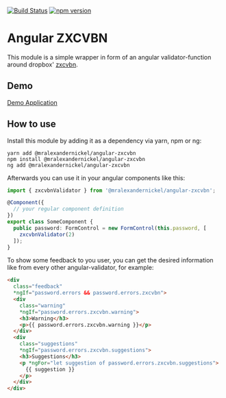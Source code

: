 [![Build Status](https://travis-ci.org/mralexandernickel/angular-zxcvbn.svg?branch=master)](https://travis-ci.org/mralexandernickel/angular-zxcvbn)
[![npm version](https://badge.fury.io/js/%40mralexandernickel%2Fangular-zxcvbn.svg)](https://www.npmjs.com/@mralexandernickel/angular-zxcvbn)

Angular ZXCVBN
==============

This module is a simple wrapper in form of an angular validator-function around
dropbox' [zxcvbn](https://github.com/dropbox/zxcvbn).

## Demo

[Demo Application](https://mralexandernickel.github.io/angular-zxcvbn/)

## How to use

Install this module by adding it as a dependency via yarn, npm or ng:

```shell
yarn add @mralexandernickel/angular-zxcvbn
npm install @mralexandernickel/angular-zxcvbn
ng add @mralexandernickel/angular-zxcvbn
```

Afterwards you can use it in your angular components like this:

```typescript    
import { zxcvbnValidator } from '@mralexandernickel/angular-zxcvbn';

@Component({
  // your regular component definition
})
export class SomeComponent {
  public password: FormControl = new FormControl(this.password, [
    zxcvbnValidator(2)
  ]);
}
```

To show some feedback to you user, you can get the desired information like
from every other angular-validator, for example:

```html
<div
  class="feedback"
  *ngIf="password.errors && password.errors.zxcvbn">
  <div
    class="warning"
    *ngIf="password.errors.zxcvbn.warning">
    <h3>Warning</h3>
    <p>{{ password.errors.zxcvbn.warning }}</p>
  </div>
  <div
    class="suggestions"
    *ngIf="password.errors.zxcvbn.suggestions">
    <h3>Suggestions</h3>
    <p *ngFor="let suggestion of password.errors.zxcvbn.suggestions">
      {{ suggestion }}
    </p>
  </div>
</div>
```